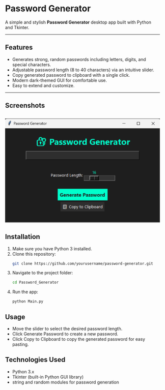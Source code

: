 # Password Generator

A simple and stylish **Password Generator** desktop app built with Python and Tkinter.

---

## Features

- Generates strong, random passwords including letters, digits, and special characters.
- Adjustable password length (8 to 40 characters) via an intuitive slider.
- Copy generated password to clipboard with a single click.
- Modern dark-themed GUI for comfortable use.
- Easy to extend and customize.

---

## Screenshots

![Main Window](screenshot.png)  
---

## Installation

1. Make sure you have Python 3 installed.  
2. Clone this repository:
   ```bash
   git clone https://github.com/yourusername/password-generator.git
3. Navigate to the project folder:
   ```bash
   cd Password_Generator
4. Run the app:
   ```bash
   python Main.py

## Usage
- Move the slider to select the desired password length.
- Click Generate Password to create a new password.
- Click Copy to Clipboard to copy the generated password for easy pasting.

## Technologies Used
- Python 3.x
- Tkinter (built-in Python GUI library)
- string and random modules for password generation